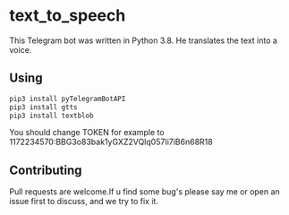 # text_to_speech
This Telegram bot was written in Python 3.8. He translates the text into a voice.

## Using
```python
pip3 install pyTelegramBotAPI
pip3 install gtts
pip3 install textblob
```
You should change TOKEN for example to 1172234570:BBG3o83bak1yGXZ2VQlq057Ii7iB6n68R18

## Contributing
Pull requests are welcome.If u find some bug's please say me or open an issue first to discuss, and we try to fix it.
